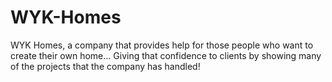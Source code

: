 # WYK-Homes
WYK Homes, a company that provides help for those people who want to create their own home... Giving that confidence to clients by showing many of the projects that the company has handled!
